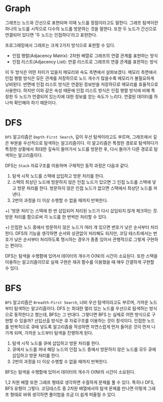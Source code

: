 # Graph
그래프는 노드와 간선으로 표현되며 이때 노드를 정점이라고도 말한다. 
그래프 탐색이란 하나의 노드를 시작으로 다수의 노드를 방문하는 것을 말한다.
또한 두 노드가 간선으로 연결되어 있다면 '두 노드는 인접하다'라고 표현한다.

프로그래밍에서 그래프는 크게 2가지 방식으로 표현할 수 있다.
- 인접 행렬(Adjacency Matrix): 2차원 배열로 그래프의 연결 관계를 표현하는 방식
- 인접 리스트(Adjacency List): 연결 리스트로 그래프의 연결 관계를 표현하는 방식

이 두 방식은 어떤 차이가 있을지 메모리와 속도 측면에서 살펴보겠다.
메모리 측면에서 인접 행렬 방식은 모든 관계를 저장하므로 노드 개수가 많을수록 메모리가 불필요하게 낭비된다.
반면에 인접 리스트 방식은 연결된 정보만을 저장하므로 메모리를 효율적으로 사용한다.
하지만 이와 같은 속성 때문에 인접 리스트 방식은 인접 행렬 방식에 비해 특정한 두 노드가 연결되어 있는지에 대한 정보를 얻는 속도가 느리다. 
연결된 데이터를 하나씩 확인해야 하기 때문이다.

# DFS
``DFS`` 알고리즘은 ``Depth-First Search``, 깊이 우선 탐색이라고도 부르며, 그래프에서 깊은 부분을 우선적으로 탐색하는 알고리즘이다. 
이 알고리즘은 특정한 경로로 탐색하다가 특정한 상황에서 최대한 깊숙이 들어가서 노드를 방문한 후, 다시 돌아가 다른 경로로 탐색하는 알고리즘이다.

DFS는 ``Stack`` 자료구조를 이용하며 구체적인 동작 과정은 다음과 같다.
1. 탐색 시작 노드를 스택에 삽입하고 방문 처리를 한다.
2. 스택의 최상단 노드에 방문하지 않은 인접 노드가 있으면 그 인접 노드를 스택에 넣고 방문 처리를 한다. 방문하지 않은 인접 노드가 없으면 스택에서 최상단 노드를 꺼낸다.
3. 2번의 과정을 더 이상 수행할 수 없을 때까지 반복한다.

+) '방문 처리'는 스택에 한 번 삽입되어 처리된 노드가 다시 삽입되지 않게 체크하는 것. 방문 처리를 함으로써 각 노드를 한 번씩만 처리할 수 있다.

+) 인접한 노드 중에서 방문하지 않은 노드가 여러 개 있으면 번호가 낮은 순서부터 처리한다. DFS의 기능을 생각하면 순서와 상관없이 처리해도 되지만, 코딩 테스트에서는 번호가 낮은 순서부터 처리하도록 명시하는 경우가 종종 있어서 관행적으로 그렇게 구현하는 편이다.

DFS는 탐색을 수행함에 있어서 데이터의 개수가 O(N)의 시간이 소요된다. 또한 스택을 이용하는 알고리즘이므로 실제 구현은 재귀 함수를 이용했을 때 매우 간결하게 구현할 수 있다. 

# BFS
``BFS`` 알고리즘은 ``Breadth-First Search``, 너비 우선 탐색이라고도 부르며, 가까운 노드부터 탐색하는 알고리즘이다.
DFS 는 최대한 멀리 있는 노드를 우선으로 탐색하는 방식으로 동작한다고 했는데, BFS는 그 반대다. 그렇다면 BFS 는 실제로 어떤 방식으로 구현할 수 있을까?
선입선출 방식은 큐 자료구조를 이용하는 것이 정석이다. 인접한 노드를 반복적으로 큐에 넣도록 알고리즘을 작성하면 자연스럽게 먼저 들어온 것이 먼저 나가게 되며, 가까운 노드부터 탐색을 진행하게 된다.

1. 탐색 시작 노드를 큐에 삽입하고 방문 처리를 한다.
2. 큐에서 노드를 꺼내 해당 노드의 인접 노드 중에서 방문하지 않은 노드를 모두 큐에 삽입하고 방문 처리를 한다.
3. 2번의 과정을 더 이상 수행할 수 없을 때까지 반복한다. 

BFS는 탐색을 수행함에 있어서 데이터의 개수가 O(N)의 시간이 소요된다.

1,2 차원 배열 또한 그래프 형태로 생각하면 수월하게 문제를 풀 수 있다. 특히나 DFS, BFS 유형이 그렇다.
코딩테스트 중 2차원 배열에서의 탐색 문제를 만나면 이렇게 그래프 형태로 바꿔 생각하면 풀이법을 조금 더 쉽게 떠올릴 수 있다.

